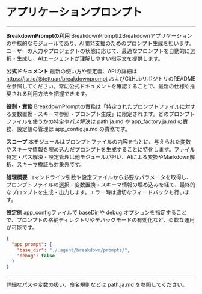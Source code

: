 # アプリケーションプロンプト

---

**BreakdownPromptの利用**
BreakdownPromptはBreakdownアプリケーションの中核的なモジュールであり、AI開発支援のためのプロンプト生成を担います。ユーザーの入力やプロジェクトの状態に応じて、最適なプロンプトを自動的に選択・生成し、AIエージェントが理解しやすい指示文を提供します。

**公式ドキュメント**
最新の使い方や型定義、APIの詳細は https://jsr.io/@tettuan/breakdownprompt およびGitHubリポジトリのREADMEを参照してください。常に公式ドキュメントを確認することで、最新の仕様や推奨される利用方法を把握できます。

**役割・責務**
BreakdownPromptの責務は「特定されたプロンプトファイルに対する変数置換・スキーマ参照・プロンプト生成」に限定されます。どのプロンプトファイルを使うかの特定やパス解決は path.ja.md や app_factory.ja.md の責務、設定値の管理は app_config.ja.md の責務です。

**スコープ**
本モジュールはプロンプトファイルの内容をもとに、与えられた変数やスキーマ情報を埋め込んだプロンプトを生成することに特化します。ファイル特定・パス解決・設定管理は他モジュールが担い、AIによる変換やMarkdown解析、スキーマ検証も対象外です。

**処理概要**
コマンドライン引数や設定ファイルから必要なパラメータを取得し、プロンプトファイルの選択・変数置換・スキーマ情報の埋め込みを経て、最終的なプロンプトを生成・出力します。エラー時は適切なフィードバックも行います。

**設定例**
app_configファイルで baseDir や debug オプションを指定することで、プロンプトの格納ディレクトリやデバッグモードの有効化など、柔軟な運用が可能です。

```json
{
  "app_prompt": {
    "base_dir": "./.agent/breakdown/prompts/",
    "debug": false
  }
}
```

---

詳細なパスや変数の扱い、命名規則などは path.ja.md を参照してください。
